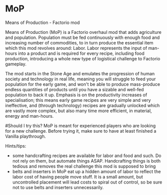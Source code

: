 # MoP
Means of Production - Factorio mod

Means of Production (MoP) is a Factorio overhaul mod that adds agriculture and population. Population must be fed continuously with enough food and increasing number of commodities, to in turn produce the essential item which this mod revolves around: Labor. Labor represents the input of man-hours into a product and is required for every recipe, including food production, introducing a whole new type of logistical challenge to Factorio gameplay. 

The mod starts in the Stone Age and emulates the progression of human society and technology in real life, meaning you will struggle to feed your population for the early game, and won't be able to produce mass-produce endless quantities of products until you have a sizable and well-fed population to back it up. Emphasis is on the productivity increases of specialisation; this means early game recipes are very simple and very ineffective, and (through technology) recipes are gradually unlocked which are vastly more complex, but also many time more efficient, in material, energy and man-hours.

#Should I try this?
MoP is meant for experienced players who are looking for a new challenge. Before trying it, make sure to have at least finished a Vanilla playthrough.

Hints/tips:
- some handcrafting recipes are available for labor and food and such. Do not rely on them, but automate things ASAP. Handcrafting things is both tedious and removes the real challenge this mod is supposed to bring
- belts and inserters in MoP eat up a hidden amount of labor to reflect the labor cost of having people move stuff. It is a small amount, but uncontrolled placement will lead costs to spiral out of control, so be sure not to use belts and inserters unnecessarily.
